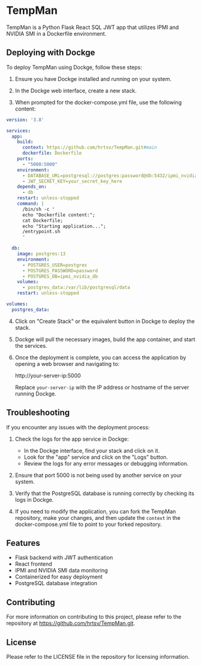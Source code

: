 # TempMan

TempMan is a Python Flask React SQL JWT app that utilizes IPMI and NVIDIA SMI in a Dockerfile environment.

## Deploying with Dockge

To deploy TempMan using Dockge, follow these steps:

1. Ensure you have Dockge installed and running on your system.

2. In the Dockge web interface, create a new stack.

3. When prompted for the docker-compose.yml file, use the following content:

```yaml
version: '3.8'

services:
  app:
    build:
      context: https://github.com/hrtsv/TempMan.git#main
      dockerfile: Dockerfile
    ports:
      - "5000:5000"
    environment:
      - DATABASE_URL=postgresql://postgres:password@db:5432/ipmi_nvidia_db
      - JWT_SECRET_KEY=your_secret_key_here
    depends_on:
      - db
    restart: unless-stopped
    command: |
      /bin/sh -c '
      echo "Dockerfile content:";
      cat Dockerfile;
      echo "Starting application...";
      /entrypoint.sh
      '

  db:
    image: postgres:13
    environment:
      - POSTGRES_USER=postgres
      - POSTGRES_PASSWORD=password
      - POSTGRES_DB=ipmi_nvidia_db
    volumes:
      - postgres_data:/var/lib/postgresql/data
    restart: unless-stopped

volumes:
  postgres_data:
```

4. Click on "Create Stack" or the equivalent button in Dockge to deploy the stack.

5. Dockge will pull the necessary images, build the app container, and start the services.

6. Once the deployment is complete, you can access the application by opening a web browser and navigating to:

   http://your-server-ip:5000

   Replace `your-server-ip` with the IP address or hostname of the server running Dockge.

## Troubleshooting

If you encounter any issues with the deployment process:

1. Check the logs for the app service in Dockge:
   - In the Dockge interface, find your stack and click on it.
   - Look for the "app" service and click on the "Logs" button.
   - Review the logs for any error messages or debugging information.

2. Ensure that port 5000 is not being used by another service on your system.

3. Verify that the PostgreSQL database is running correctly by checking its logs in Dockge.

4. If you need to modify the application, you can fork the TempMan repository, make your changes, and then update the `context` in the docker-compose.yml file to point to your forked repository.

## Features

- Flask backend with JWT authentication
- React frontend
- IPMI and NVIDIA SMI data monitoring
- Containerized for easy deployment
- PostgreSQL database integration

## Contributing

For more information on contributing to this project, please refer to the repository at https://github.com/hrtsv/TempMan.git.

## License

Please refer to the LICENSE file in the repository for licensing information.
